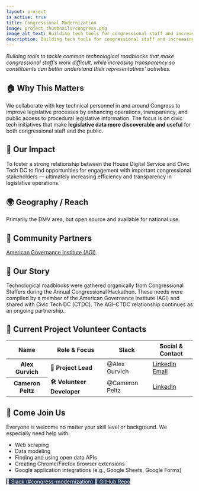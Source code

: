 ```yaml
---
layout: project
is_active: true
title: Congressional Modernization
image: project_thumbnails/congress.png
image_alt_text: Building tech tools for congressional staff and increasing transparency for constituents
description: Building tech tools for congressional staff and increasing transparency for constituents.
---
```


<section class="bg-base-lightest padding-y-4 usa-prose maxw-none">
  <div class="grid-container usa-prose">
    <em>Building tools to tackle common technological roadblocks that make congressional staff’s work difficult, while increasing transparency so constituents can better understand their representatives' activities.</em>
  </div>
</section>

<section class="padding-y-1 usa-prose maxw-none">
  <div class="grid-container">
    <h2 class="font-sans-lg">🏠 Why This Matters</h2>
    <p>We collaborate with key technical personnel in and around Congress to improve legislative processes by enhancing operations, transparency, and public access to procedural legislative information. The focus is on civic tech initiatives that make <strong>legislative data more discoverable and useful</strong> for both congressional staff and the public.</p>
  </div>
</section>

<section class="padding-y-1 usa-prose maxw-none">
  <div class="grid-container">
    <h2 class="font-sans-lg">🚀 Our Impact</h2>
    <p>
      To foster a strong relationship between the House Digital Service and Civic Tech DC to find opportunities for engagement with important congressional stakeholders — ultimately increasing efficiency and transparency in legislative operations.
    </p>
  </div>
</section>

<section class="padding-y-1 usa-prose maxw-none">
  <div class="grid-container">
    <h2 class="font-sans-lg">🌍 Geography / Reach</h2>
    <p>Primarily the DMV area, but open source and available for national use.</p>
  </div>
</section>

<section class="padding-y-1 usa-prose maxw-none">
  <div class="grid-container">
    <h2 class="font-sans-lg">🤝 Community Partners</h2>
    <a href="https://americalabs.org/" class="usa-link usa-link--external" target="_blank" rel="noopener noreferrer">American Governance Institute (AGI)</a>.
  </div>
</section>

<section class="padding-y-1 usa-prose maxw-none">
  <div class="grid-container">
    <h2 class="font-sans-lg">📖 Our Story</h2>
    <p>Technological roadblocks were gathered organically from Congressional Staffers during the Annual Congressional Hackathon. These needs were compiled by a member of the American Governance Institute (AGI) and shared with Civic Tech DC (CTDC). The AGI–CTDC relationship continues as an ongoing partnership.</p>
  </div>
</section>

<section class="padding-y-5 usa-prose maxw-none">
  <div class="grid-container">
    <h2 class="font-sans-xl margin-bottom-2">📇 Current Project Volunteer Contacts</h2>
    <table class="usa-table usa-table--striped usa-table--borderless">
      <thead>
        <tr>
          <th scope="col" class="font-sans-sm text-no-wrap">Name</th>
          <th scope="col" class="font-sans-sm text-no-wrap">Role & Focus</th>
          <th scope="col" class="font-sans-sm text-no-wrap">Slack</th>
          <th scope="col" class="font-sans-sm text-no-wrap">Social & Contact</th>
        </tr>
      </thead>
      <tbody>
        <tr>
          <th scope="row" class="text-no-wrap">Alex Gurvich</th>
          <td>
            <strong>🧩 Project Lead</strong><br>
          </td>
          <td class="text-no-wrap">@Alex Gurvich</td>
          <td>
            <a href="https://www.linkedin.com/in/alex-b-gurvich/" class="usa-link usa-link--external" target="_blank" rel="noopener noreferrer">LinkedIn</a><br>
            <a href="mailto:alex.b.gurvich@gmail.com" class="usa-link">Email</a>
          </td>
        </tr>
        <tr>
          <th scope="row" class="text-no-wrap">Cameron Peltz</th>
          <td>
            <strong>🛠 Volunteer Developer</strong><br>
          </td>
          <td class="text-no-wrap">@Cameron Peltz</td>
          <td>
            <a href="https://www.linkedin.com/in/cameron-peltz-b280a618/" class="usa-link usa-link--external" target="_blank" rel="noopener noreferrer">LinkedIn</a>
          </td>
        </tr>
      </tbody>
    </table>
  </div>
</section>

<section class="bg-primary-darker text-white padding-y-5 usa-prose maxw-none">
  <div class="grid-container text-white">
    <h2>👋 Come Join Us</h2>
    <p>Everyone is welcome no matter your skill level or background. We especially need help with:</p>
    <ul class="usa-list">
      <li>Web scraping</li>
      <li>Data modeling</li>
      <li>Finding and using open data APIs</li>
      <li>Creating Chrome/Firefox browser extensions </li>
      <li>Google application integrations (e.g., Google Sheets, Google Forms)</li>
    </ul>
  </div>
</section>

<section class="usa-section padding-y-4">
  <div class="grid-container">
    <div class="usa-button-group">
      <a href="https://civictechdc.slack.com/archives/CH57ZSMK8" class="usa-button" style="background-color: #253551; color: #ffffff;" target="_blank" rel="noopener noreferrer">
        💬 Slack (#congress-modernization)
      </a>
      <a href="https://github.com/civictechdc/congressional-tech" class="usa-button" style="background-color: #253551; color: #ffffff;" target="_blank" rel="noopener noreferrer">
        🧩 GitHub Repo
      </a>
    </div>
  </div>
</section>
